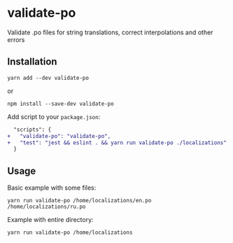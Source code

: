 # validate-po

Validate .po files for string translations, correct interpolations and other errors

## Installation

```
yarn add --dev validate-po
```
or
```
npm install --save-dev validate-po
```

Add script to your `package.json`: 

```diff
  "scripts": {
+   "validate-po": "validate-po",
+   "test": "jest && eslint . && yarn run validate-po ./localizations"
  }
```

## Usage

Basic example with some files:

```
yarn run validate-po /home/localizations/en.po /home/localizations/ru.po
```

Example with entire directory:

```
yarn run validate-po /home/localizations
```
